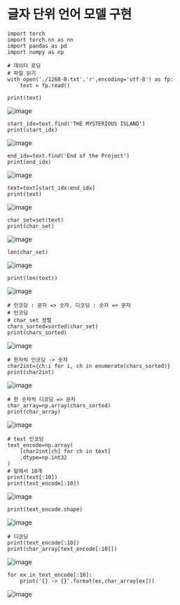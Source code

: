 # 글자 단위 언어 모델 구현

```
import torch
import torch.nn as nn
import pandas as pd
import numpy as np
```
```
# 데이터 로딩
# 파일 읽기
with open('./1268-0.txt','r',encoding='utf-8') as fp:
    text = fp.read()

print(text)
```
![image](https://github.com/user-attachments/assets/92f64326-d248-49c6-9db7-b3c2ea052d05)

```
start_idx=text.find('THE MYSTERIOUS ISLAND')
print(start_idx)
```
![image](https://github.com/user-attachments/assets/6a3379cb-5729-4b0f-9147-094ef0510868)

```
end_idx=text.find('End of the Project')
print(end_idx)
```
![image](https://github.com/user-attachments/assets/11134ea9-53fc-4481-9ba2-0479468e07f7)

```
text=text[start_idx:end_idx]
print(text)
```
![image](https://github.com/user-attachments/assets/eac9db17-03f6-40cf-8442-cc811a89c11c)

```
char_set=set(text)
print(char_set)
```
![image](https://github.com/user-attachments/assets/61a406b0-d24e-4e88-b950-348c838d7397)

```
len(char_set)
```
![image](https://github.com/user-attachments/assets/5a5e0fd6-d879-4069-952f-78fecfd30081)

```
print(len(text))
```
![image](https://github.com/user-attachments/assets/b1693be3-0eba-4941-8619-437c98efc3f0)

```
# 인코딩 : 문자 => 숫자, 디코딩 : 숫자 => 문자
# 인코딩
# char_set 정렬
chars_sorted=sorted(char_set)
print(chars_sorted)
```
![image](https://github.com/user-attachments/assets/1caa1427-926f-463f-a40d-594ce7096c90)

```
# 한자씩 인코딩 -> 숫자
char2int={ch:i for i, ch in enumerate(chars_sorted)}
print(char2int)
```
![image](https://github.com/user-attachments/assets/a6f26a63-58f7-4ad5-9d4a-a3717db399e5)
```
# 한 숫자씩 디코딩 => 문자
char_array=np.array(chars_sorted)
print(char_array)
```
![image](https://github.com/user-attachments/assets/0295af6f-2565-463e-b56c-a681916c9244)

```
# text 인코딩
text_encode=np.array(
    [char2int[ch] for ch in text]
    ,dtype=np.int32
)
# 앞에서 10개
print(text[:10])
print(text_encode[:10])
```
![image](https://github.com/user-attachments/assets/fa6ba8e0-2132-47c4-97bd-7c3697e5c9f1)

```
print(text_encode.shape)
```
![image](https://github.com/user-attachments/assets/f7ca81ab-8446-4dc0-9fee-d615b7d0cf72)

```
# 디코딩
print(text_encode[:10])
print(char_array[text_encode[:10]])
```
![image](https://github.com/user-attachments/assets/419d77b9-689e-43cc-b61d-c95ba2437e7a)

```
for ex in text_encode[:10]:
    print('{} -> {}'.format(ex,char_array[ex]))
```
![image](https://github.com/user-attachments/assets/0e86b483-639d-4afd-b657-1a26d6ed29e5)

